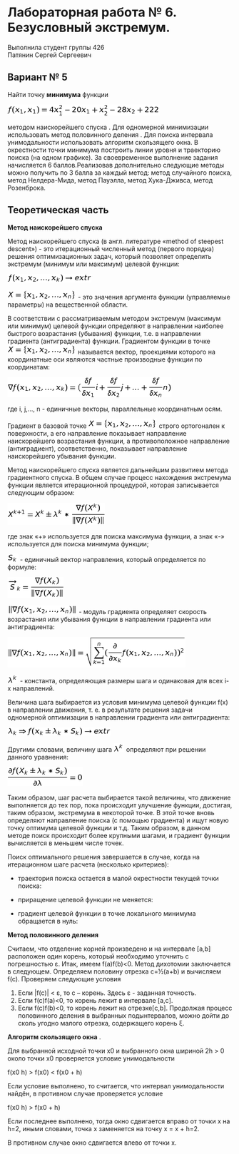 # Лабораторная работа № 6. Безусловный экстремум.

Выполнила студент группы 426  
Патянин Сергей Сергеевич

## Вариант № 5
Найти точку **минимума** функции

![pp/eqn(3).png](pp/eqn(3).png)

методом наискорейшего спуска  . Для одномерной минимизации использовать метод половинного деления . Для поиска интервала унимодальности использовать алгоритм скользящего окна. В окрестности точки минимума построить линии уровня и траекторию поиска (на одном графике). За своевременное выполнение задания начисляется 6 баллов.Реализовав дополнительно следующие методы можно получить по 3 балла за каждый метод: метод случайного поиска, метод Нелдера-Мида, метод Пауэлла, метод Хука-Дживса, метод Розенброка.

## Теоретическая часть
**Метод наискорейшего спуска** 

Метод наискорейшего спуска (в англ. литературе «method of steepest descent») - это итерационный численный метод (первого порядка) решения оптимизационных задач, который позволяет определить экстремум (минимум или максимум) целевой функции: 

![pp/eqn.png](pp/eqn.png)

![pp/eqn(2).png](pp/eqn(2).png) - это значения аргумента функции (управляемые параметры) на вещественной области. 

В соответствии с рассматриваемым методом экстремум (максимум или минимум) целевой функции определяют в направлении наиболее быстрого возрастания (убывания) функции, т.е. в направлении градиента (антиградиента) функции. Градиентом функции  в точке  ![pp/eqn(2).png](pp/eqn(2).png)  называется вектор, проекциями которого на координатные оси являются частные производные функции по координатам:

![pp/eqn(1).png](pp/eqn(1).png)

где i, j,…, n - единичные векторы, параллельные координатным осям. 

Градиент в базовой точке ![pp/eqn(2).png](pp/eqn(2).png) строго ортогонален к поверхности, а его направление показывает направление наискорейшего возрастания функции, а противоположное направление (антиградиент), соответственно, показывает направление наискорейшего убывания функции.  

Метод наискорейшего спуска является дальнейшим развитием метода градиентного спуска. В общем случае процесс нахождения экстремума функции является итерационной процедурой, которая записывается следующим образом: 

![pp/eqn(4).png](pp/eqn(4).png)

где знак «+» используется для поиска максимума функции, а знак «-» используется для поиска минимума функции; 

![pp/eqn(5).png](pp/eqn(5).png) -  единичный вектор направления, который определяется по формуле: 

![pp/eqn(6).png](pp/eqn(6).png)

![pp/eqn(7).png](pp/eqn(7).png) - модуль градиента определяет скорость возрастания или убывания функции в направлении градиента или антиградиента: 

![pp/eqn(8).png](pp/eqn(8).png)

![pp/eqn(9).png](pp/eqn(9).png) - константа, определяющая размеры шага и одинаковая для всех i-х направлений. 

Величина шага выбирается из условия минимума целевой функции f(х) в направлении движения, т. е. в результате решения задачи одномерной оптимизации в направлении градиента или антиградиента: 

![pp/eqn(10).png](pp/eqn(10).png)

Другими словами, величину шага ![pp/eqn(9).png](pp/eqn(9).png) определяют при решении данного уравнения: 

![pp/eqn(11).png](pp/eqn(11).png)

Таким образом, шаг расчета выбирается такой величины, что движение выполняется до тех пор, пока происходит улучшение функции, достигая, таким  образом, экстремума в некоторой точке. В этой точке вновь определяют  направление поиска (с помощью градиента) и ищут новую точку оптимума целевой функции и т.д. Таким образом, в данном методе поиск происходит  более крупными шагами, и градиент функции вычисляется в меньшем числе точек. 

Поиск оптимального решения завершается в случае, когда на итерационном шаге расчета (несколько критериев):

- траектория поиска остается в малой окрестности текущей точки поиска:

- приращение целевой функции не меняется:

- градиент целевой функции в точке локального минимума обращается в нуль: 


**Метод половинного деления** 

Считаем, что отделение корней произведено и на интервале [a,b] расположен один корень, который необходимо уточнить с погрешностью ε.
Итак, имеем f(a)f(b)<0. Метод дихотомии заключается в следующем. Определяем половину отрезка c=½(a+b) и вычисляем f(c). Проверяем следующие условия
1. Если |f(c)| < ε, то c – корень. Здесь ε - заданная точность.
2. Если f(c)f(a)<0, то корень лежит в интервале [a,c].
3. Если f(c)f(b)<0, то корень лежит на отрезке[c,b].
Продолжая процесс половинного деления в выбранных подынтервалов, можно дойти до сколь угодно малого отрезка, содержащего корень ξ.

**Алгоритм скользящего окна** .

Для выбранной исходной точки x0 и выбранного окна шириной 2h > 0 около точки x0 проверяется условие унимодальности

f(x0 h) > f(x0) < f(x0 + h)

Если условие выполнено, то считается, что интервал унимодальности найдён, в противном случае проверяется условие

f(x0 h) > f(x0 + h)

Если последнее выполнено, тогда окно сдвигается вправо от точки x на h=2, иными словами, точка x заменяется на точку x = x + h=2.

В противном случае окно сдвигается влево от точки x.















